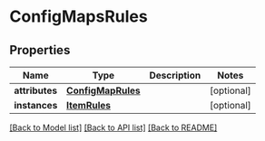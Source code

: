 # ConfigMapsRules

## Properties
Name | Type | Description | Notes
------------ | ------------- | ------------- | -------------
**attributes** | [**ConfigMapRules**](ConfigMapRules.md) |  | [optional] 
**instances** | [**ItemRules**](ItemRules.md) |  | [optional] 

[[Back to Model list]](../README.md#documentation-for-models) [[Back to API list]](../README.md#documentation-for-api-endpoints) [[Back to README]](../README.md)

